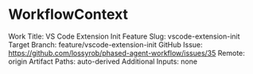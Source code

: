 # WorkflowContext

Work Title: VS Code Extension Init
Feature Slug: vscode-extension-init
Target Branch: feature/vscode-extension-init
GitHub Issue: https://github.com/lossyrob/phased-agent-workflow/issues/35
Remote: origin
Artifact Paths: auto-derived
Additional Inputs: none